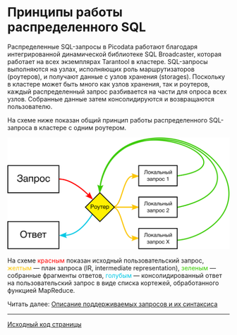 # Принципы работы распределенного SQL
Распределенные SQL-запросы в Picodata работают благодаря интегрированной
динамической библиотеке SQL Broadcaster, которая работает на всех
экземплярах Tarantool в кластере. SQL-запросы выполняются на узлах,
исполняющих роль маршрутизаторов (роутеров), и получают данные с узлов
хранения (storages). Поскольку в кластере может быть много как узлов
хранения, так и роутеров, каждый распределенный запрос разбивается на
части для опроса всех узлов. Собранные данные затем консолидируются и
возвращаются пользователю. 

На схеме ниже показан общий принцип работы распределенного SQL-запроса в кластере с одним роутером.

![Distributed query](sbroad-curves.svg "general distributed query flow")

На схеме <span style="color:#ff0000ff">красным</span> показан исходный пользовательский запрос, <span style="color:#fcc501ff">желтым</span> — план запроса (IR, intermediate representation), <span style="color:#39cb00ff">зеленым</span> — собранные фрагменты ответов, <span style="color:#00c8e5ff">голубым</span> — консолидированный ответ на пользовательский запрос в виде списка кортежей, обработанного функцией MapReduce.

Читать далее: [Описание поддерживаемых запросов и их синтаксиса](../sql_queries)

---
[Исходный код страницы](https://git.picodata.io/picodata/picodata/docs/-/blob/main/docs/sbroad/sql_review.md)
